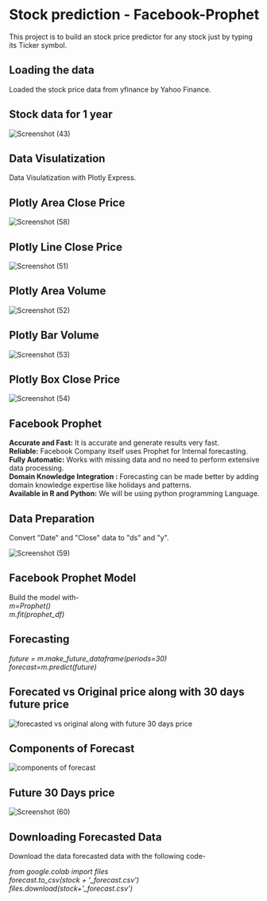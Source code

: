 # Stock prediction - Facebook-Prophet
This project is to build an stock price predictor for any stock just by typing its Ticker symbol.

## Loading the data  
Loaded the stock price data from yfinance by Yahoo Finance.
## Stock data for 1 year

![Screenshot (43)](https://user-images.githubusercontent.com/78019202/179429562-44cc5e57-e97e-4295-b40e-129da0677895.png)


## Data Visulatization  
Data Visulatization with Plotly Express.  
## Plotly Area Close Price
![Screenshot (58)](https://user-images.githubusercontent.com/78019202/179430647-5429849c-5d77-45f8-a1c0-bd475a16bbdc.png)

## Plotly Line Close Price


![Screenshot (51)](https://user-images.githubusercontent.com/78019202/179429824-f5188c04-89da-4113-be48-849454babbfa.png)
## Plotly Area Volume

![Screenshot (52)](https://user-images.githubusercontent.com/78019202/179429950-534b99d5-c52d-4bf2-8ff6-7735eb8620bf.png)

## Plotly Bar Volume
![Screenshot (53)](https://user-images.githubusercontent.com/78019202/179430066-184579eb-0bab-4a15-bb3f-53f6e0880509.png)
## Plotly Box Close Price
![Screenshot (54)](https://user-images.githubusercontent.com/78019202/179430142-1d08b497-c763-4d1a-84cd-38d0529ec2be.png)
## Facebook Prophet
**Accurate and Fast:** It is accurate and generate results very fast.  
**Reliable:** Facebook Company itself uses Prophet for Internal forecasting.  
**Fully Automatic:** Works with missing data and no need to perform extensive data processing.  
**Domain Knowledge Integration :** Forecasting can be made better by adding domain knowledge expertise like holidays and patterns.  
**Available in R and Python:** We will be using python programming Language.

## Data Preparation

Convert "Date" and "Close" data to "ds" and "y".

![Screenshot (59)](https://user-images.githubusercontent.com/78019202/179430520-14f9859f-995e-4a12-a9a0-71160da8a669.png)

## Facebook Prophet Model
Build the model with-  
*m=Prophet()  
m.fit(prophet_df)*

## Forecasting 
*future = m.make_future_dataframe(periods=30)  
forecast=m.predict(future)*


## Forecated vs Original price along with 30 days future price
![forecasted vs original along with future 30 days price](https://user-images.githubusercontent.com/78019202/179429366-c7df9d83-a02b-420c-9604-e1e265d46554.png)

## Components of Forecast

![components of forecast](https://user-images.githubusercontent.com/78019202/179429439-cce85970-eb1a-4412-b6c9-324a8e55f50b.png)

## Future 30 Days price
![Screenshot (60)](https://user-images.githubusercontent.com/78019202/179430427-057989d5-818f-474f-b55b-35b62168e367.png)
## Downloading Forecasted Data

Download the data forecasted data with the following code-

*from google.colab import files*      
*forecast.to_csv(stock + '_forecast.csv')*  
*files.download(stock+'_forecast.csv')*
